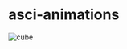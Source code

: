# asci-animations
![cube](https://user-images.githubusercontent.com/81962102/222667185-b13b2958-bc07-4186-8f8b-0743418d1d0a.gif)
